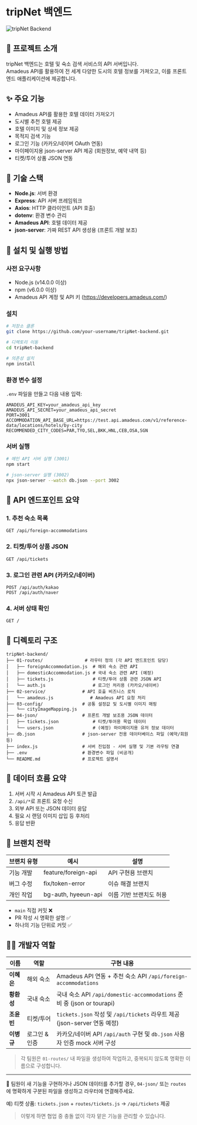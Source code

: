 # tripNet 백엔드

![tripNet Backend](https://via.placeholder.com/800x400?text=tripNet+Backend)

## 📝 프로젝트 소개

tripNet 백엔드는 호텔 및 숙소 검색 서비스의 API 서버입니다.  
Amadeus API를 활용하여 전 세계 다양한 도시의 호텔 정보를 가져오고, 이를 프론트엔드 애플리케이션에 제공합니다.

## ✨ 주요 기능

- Amadeus API를 활용한 호텔 데이터 가져오기
- 도시별 추천 호텔 제공
- 호텔 이미지 및 상세 정보 제공
- 목적지 검색 기능
- 로그인 기능 (카카오/네이버 OAuth 연동)
- 마이페이지용 json-server API 제공 (회원정보, 예약 내역 등)
- 티켓/투어 상품 JSON 연동

## 🔧 기술 스택

- **Node.js**: 서버 환경
- **Express**: API 서버 프레임워크
- **Axios**: HTTP 클라이언트 (API 호출)
- **dotenv**: 환경 변수 관리
- **Amadeus API**: 호텔 데이터 제공
- **json-server**: 가짜 REST API 생성용 (프론트 개발 보조)

## 🚀 설치 및 실행 방법

### 사전 요구사항

- Node.js (v14.0.0 이상)
- npm (v6.0.0 이상)
- Amadeus API 계정 및 API 키 (https://developers.amadeus.com/)

### 설치

```bash
# 저장소 클론
git clone https://github.com/your-username/tripNet-backend.git

# 디렉토리 이동
cd tripNet-backend

# 의존성 설치
npm install
```

### 환경 변수 설정

`.env` 파일을 만들고 다음 내용 입력:

```
AMADEUS_API_KEY=your_amadeus_api_key
AMADEUS_API_SECRET=your_amadeus_api_secret
PORT=3001
ACCOMMODATION_API_BASE_URL=https://test.api.amadeus.com/v1/reference-data/locations/hotels/by-city
RECOMMENDED_CITY_CODES=PAR,TYO,SEL,BKK,HNL,CEB,OSA,SGN
```

### 서버 실행

```bash
# 메인 API 서버 실행 (3001)
npm start

# json-server 실행 (3002)
npx json-server --watch db.json --port 3002
```

## 📜 API 엔드포인트 요약

### 1. 추천 숙소 목록

```
GET /api/foreign-accommodations
```

### 2. 티켓/투어 상품 JSON

```
GET /api/tickets
```

### 3. 로그인 관련 API (카카오/네이버)

```
POST /api/auth/kakao
POST /api/auth/naver
```

### 4. 서버 상태 확인

```
GET /
```

## 📂 디렉토리 구조

```
tripNet-backend/
├── 01-routes/                # 라우터 정의 (각 API 엔드포인트 담당)
│   ├── foreignAccommodation.js  # 해외 숙소 관련 API
│   ├── domesticAccommodation.js # 국내 숙소 관련 API (예정)
│   ├── tickets.js               # 티켓/투어 상품 관련 JSON API
│   └── auth.js                  # 로그인 처리용 (카카오/네이버)
├── 02-service/              # API 호출 비즈니스 로직
│   └── amadeus.js              # Amadeus API 요청 처리
├── 03-config/               # 공통 설정값 및 도시별 이미지 매핑
│   └── cityImageMapping.js
├── 04-json/                 # 프론트 개발 보조용 JSON 데이터
│   ├── tickets.json             # 티켓/투어용 목업 데이터
│   └── users.json               # (예정) 마이페이지용 유저 정보 데이터
├── db.json                  # json-server 전용 데이터베이스 파일 (예약/회원 등)
├── index.js                 # 서버 진입점 - 서버 실행 및 기본 라우팅 연결
├── .env                     # 환경변수 파일 (비공개)
└── README.md                # 프로젝트 설명서
```

## 🔄 데이터 흐름 요약

1. 서버 시작 시 Amadeus API 토큰 발급
2. `/api/*`로 프론트 요청 수신
3. 외부 API 또는 JSON 데이터 응답
4. 필요 시 랜덤 이미지 삽입 등 후처리
5. 응답 반환

## 🌿 브랜치 전략

| 브랜치 유형 | 예시                | 설명                    |
| ----------- | ------------------- | ----------------------- |
| 기능 개발   | feature/foreign-api | API 구현용 브랜치       |
| 버그 수정   | fix/token-error     | 이슈 해결 브랜치        |
| 개인 작업   | bg-auth, hyeeun-api | 이름 기반 브랜치도 허용 |

- `main` 직접 커밋 ❌
- PR 작성 시 명확한 설명 ✅
- 하나의 기능 단위로 커밋 ✅

## 👨‍💻 개발자 역할

| 이름       | 역할          | 구현 내용                                                                  |
| ---------- | ------------- | -------------------------------------------------------------------------- |
| **이혜은** | 해외 숙소     | Amadeus API 연동 + 추천 숙소 API `/api/foreign-accommodations`             |
| **황환성** | 국내 숙소     | 국내 숙소 API `/api/domestic-accommodations` 준비 중 (json or tourapi)     |
| **조윤빈** | 티켓/투어     | `tickets.json` 작성 및 `/api/tickets` 라우트 제공 (json-server 연동 예정)  |
| **이병규** | 로그인 & 인증 | 카카오/네이버 API `/api/auth` 구현 및 `db.json` 사용자 인증 mock 서버 구성 |

> 각 팀원은 `01-routes/` 내 파일을 생성하여 작업하고, 중복되지 않도록 명확한 이름으로 구성합니다.

---

📌 팀원이 새 기능을 구현하거나 JSON 데이터를 추가할 경우, `04-json/` 또는 `routes`에 명확하게 구분된 파일을 생성하고 라우터에 연결해주세요.

예) 티켓 상품: `tickets.json` + `routes/tickets.js` → `/api/tickets` 제공

> 이렇게 하면 협업 중 충돌 없이 각자 맡은 기능을 관리할 수 있습니다.
